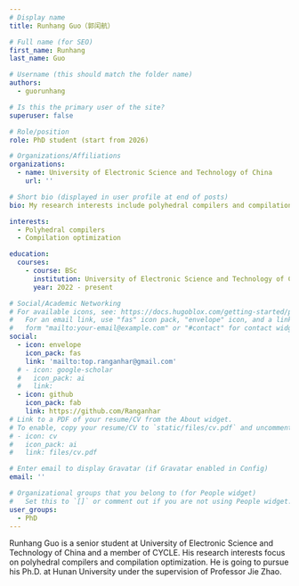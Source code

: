 ```yaml
---
# Display name
title: Runhang Guo（郭闰航）

# Full name (for SEO)
first_name: Runhang
last_name: Guo

# Username (this should match the folder name)
authors:
  - guorunhang

# Is this the primary user of the site?
superuser: false

# Role/position
role: PhD student (start from 2026)

# Organizations/Affiliations
organizations:
  - name: University of Electronic Science and Technology of China
    url: ''

# Short bio (displayed in user profile at end of posts)
bio: My research interests include polyhedral compilers and compilation optimization.

interests:
  - Polyhedral compilers
  - Compilation optimization

education:
  courses:
    - course: BSc
      institution: University of Electronic Science and Technology of China
      year: 2022 - present

# Social/Academic Networking
# For available icons, see: https://docs.hugoblox.com/getting-started/page-builder/#icons
#   For an email link, use "fas" icon pack, "envelope" icon, and a link in the
#   form "mailto:your-email@example.com" or "#contact" for contact widget.
social:
  - icon: envelope
    icon_pack: fas
    link: 'mailto:top.ranganhar@gmail.com'
  # - icon: google-scholar
  #   icon_pack: ai
  #   link: 
  - icon: github
    icon_pack: fab
    link: https://github.com/Ranganhar
# Link to a PDF of your resume/CV from the About widget.
# To enable, copy your resume/CV to `static/files/cv.pdf` and uncomment the lines below.
# - icon: cv
#   icon_pack: ai
#   link: files/cv.pdf

# Enter email to display Gravatar (if Gravatar enabled in Config)
email: ''

# Organizational groups that you belong to (for People widget)
#   Set this to `[]` or comment out if you are not using People widget.
user_groups:
  - PhD
---
```


Runhang Guo is a senior student at University of Electronic Science and Technology of China and a member of CYCLE. His research interests focus on polyhedral compilers and compilation optimization. He is going to pursue his Ph.D. at Hunan University under the supervision of Professor Jie Zhao.

